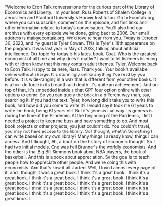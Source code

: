 "Welcome to Econ Talk conversations for the curious part of the Library of Economics and Liberty. I'm your host, Russ Roberts of Shalem College in Jerusalem and Stanford University's Hoover Institution. Go to Econtalk.org, where you can subscribe, comment on this episode, and find links and other information related to today's conversation. You'll also find our archives with every episode we've done, going back to 2006. Our email address is mail@econtalk.org. We'd love to hear from you. Today is October 30, 2023, and my guest is Tyler Cowan. This is Tyler's 18th appearance on the program. It was last year in May of 2023, talking about artificial intelligence. Our topic for today is his latest book, Goat. Who is the greatest economist of all time and why does it matter? I want to let listeners listening with children know that this may contain adult themes. Tyler. Welcome back to Econ Talk. Happy to be here, Russ. Thank you. Your book's available online without charge. It is stunningly unlike anything I've read by you before. It is wide-ranging in a way that is different from your other books. It is a tour de force in its breadth and depth. It's quite an achievement. And on top of that, it's embedded inside a chat GPT four option online with other options to come. So you can query the book in a different way than, say, searching it, if you had the text. Tyler, how long did it take you to write this book, and how did you come to write it? I would say it took me 61 years to write the book, being 61 years old. But it's genesis that way. Its genesis is during the time of the Pandemic. At the beginning of the Pandemic, I felt I needed a project to keep me busy and have something to do. And most book projects or other projects, you just couldn't do. You couldn't travel, you may not have access to the library. So I thought, what's? Something I can write based on my own library? Many things I already know, things I can access. And I thought, Ah, a book on the history of economic thought. So I had two initial models. One was heil Brunner's the worldly economists. And the other is that Big Bill Simmons book about NBA players, the book of basketball. And this is a book about appreciation. So the goal is to teach people how to appreciate other people. And we're doing this with economists. And that's how it all started. Well, I loved almost every page of it, and I thought it was a great book. I think it's a great book. I think it's a great book. I think it's a great book. I think it's a great book. I think it's a great book. I think it's a great book. I think it's a great book. I think it's a great book. I think it's a great book. I think it's a great book. I think it's a great book. I think it's a great book. I think it's a great book. I think it's a great book. I
